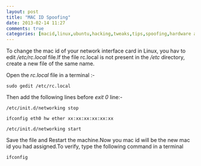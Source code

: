 ```yaml
---
layout: post
title: "MAC ID Spoofing"
date: 2013-02-14 11:27
comments: true
categories: [macid,linux,ubuntu,hacking,tweaks,tips,spoofing,hardware address,joss linux]
---
```

To change the mac id of your network interface card in Linux, you hav to edit  */etc/rc.local* file.If the file rc.local is not present in the */etc* directory, create a new file of the same name.

Open the *rc.local* file in a terminal :-

`sudo gedit /etc/rc.local`

Then add the following lines before *exit 0* line:-

`/etc/init.d/networking stop`

`ifconfig eth0 hw ether xx:xx:xx:xx:xx:xx`

`/etc/init.d/networking start`

Save the file and Restart the machine.Now you mac id will be the new mac id you had assigned.To verify, type the following command in a terminal

`ifconfig`
